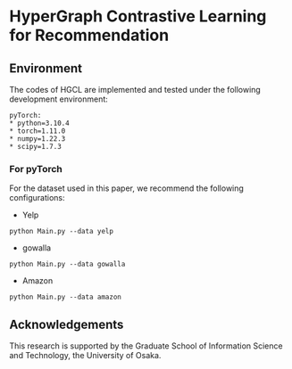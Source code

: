 
# HyperGraph Contrastive Learning for Recommendation



## Environment
The codes of HGCL are implemented and tested under the following development environment:

```
pyTorch:
* python=3.10.4
* torch=1.11.0
* numpy=1.22.3
* scipy=1.7.3

```

### For pyTorch
For the dataset used in this paper, we recommend the following configurations:

* Yelp
```
python Main.py --data yelp 
```
* gowalla
```
python Main.py --data gowalla
```
* Amazon
```
python Main.py --data amazon
```


## Acknowledgements
This research is supported by the Graduate School of Information Science and Technology, the University of Osaka.

